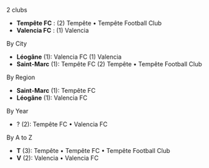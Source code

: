 2 clubs

- **Tempête FC** : (2) Tempête • Tempête Football Club
- **Valencia FC** : (1) Valencia




By City

- **Léogâne** (1): Valencia FC  (1) Valencia
- **Saint-Marc** (1): Tempête FC  (2) Tempête • Tempête Football Club




By Region

- **Saint-Marc** (1):   Tempête FC
- **Léogâne** (1):   Valencia FC




By Year

- ? (2):   Tempête FC • Valencia FC






By A to Z

- **T** (3): Tempête • Tempête FC • Tempête Football Club
- **V** (2): Valencia • Valencia FC




